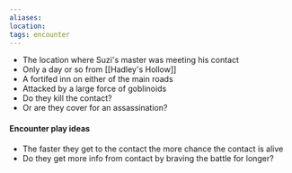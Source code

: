 ```yaml
---
aliases:
location:
tags: encounter
---
```


- The location where Suzi's master was meeting his contact
- Only a day or so from [[Hadley's Hollow]]
- A fortifed inn on either of the main roads
- Attacked by a large force of goblinoids
- Do they kill the contact?
- Or are they cover for an assassination?

#### Encounter play ideas
- The faster they get to the contact the more chance the contact is alive
- Do they get more info from contact by braving the battle for longer?